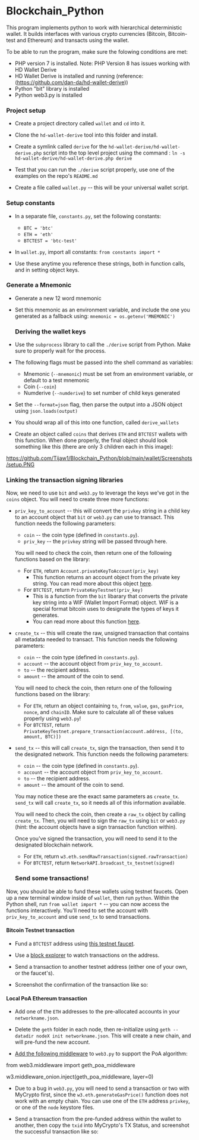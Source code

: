 # Blockchain_Python

This program implements python to work with hierarchical deterministic wallet. It builds interfaces with various crypto currencies (Bitcoin, Bitcoin-test and Ethereum) and transacts using the wallet.

To be able to run the program, make sure the folowing conditions are met:
- PHP version 7 is installed. Note: PHP Version 8 has issues working with HD Wallet Derive
- HD Wallet Derive is installed and running (reference: (https://github.com/dan-da/hd-wallet-derive))
- Python "bit" library is installed
- Python web3.py is installed

### Project setup

- Create a project directory called `wallet` and `cd` into it.

- Clone the `hd-wallet-derive` tool into this folder and install.

- Create a symlink called `derive` for the `hd-wallet-derive/hd-wallet-derive.php` script into the top level project using the command : `ln -s hd-wallet-derive/hd-wallet-derive.php derive`

- Test that you can run the `./derive` script properly, use one of the examples on the repo's `README.md`

- Create a file called `wallet.py` -- this will be your universal wallet script.

### Setup constants

- In a separate file, `constants.py`, set the following constants:
  - `BTC = 'btc'`
  - `ETH = 'eth'`
  - `BTCTEST = 'btc-test'`

- In `wallet.py`, import all constants: `from constants import *`

- Use these anytime you reference these strings, both in function calls, and in setting object keys.

### Generate a Mnemonic

- Generate a new 12 word mnemonic

- Set this mnemonic as an environment variable, and include the one you generated as a fallback using:
  `mnemonic = os.getenv('MNEMONIC')`

  ### Deriving the wallet keys

- Use the `subprocess` library to call the `./derive` script from Python. Make sure to properly wait for the process.

- The following flags must be passed into the shell command as variables:
  - Mnemonic (`--mnemonic`) must be set from an environment variable, or default to a test mnemonic
  - Coin (`--coin`)
  - Numderive (`--numderive`) to set number of child keys generated

- Set the `--format=json` flag, then parse the output into a JSON object using `json.loads(output)`

- You should wrap all of this into one function, called `derive_wallets`

- Create an object called `coins` that derives `ETH` and `BTCTEST` wallets with this function.
  When done properly, the final object should look something like this (there are only 3 children each in this image):

 https://github.com/Tijaw1/Blockchain_Python/blob/main/wallet/Screenshots/setup.PNG

  ### Linking the transaction signing libraries

Now, we need to use `bit` and `web3.py` to leverage the keys we've got in the `coins` object.
You will need to create three more functions:

- `priv_key_to_account` -- this will convert the `privkey` string in a child key to an account object
  that `bit` or `web3.py` can use to transact.
  This function needs the following parameters:

  - `coin` -- the coin type (defined in `constants.py`).
  - `priv_key` -- the `privkey` string will be passed through here.

  You will need to check the coin, then return one of the following functions based on the library:

  - For `ETH`, return `Account.privateKeyToAccount(priv_key)`
      - This function returns an account object from the private key string. You can read more about this object [here](https://web3js.readthedocs.io/en/v1.2.0/web3-eth-accounts.html#privatekeytoaccount).
  - For `BTCTEST`, return `PrivateKeyTestnet(priv_key)`
      - This is a function from the `bit` libarary that converts the private key string into a WIF (Wallet Import Format) object. WIF is a special format bitcoin uses to designate the types of keys it generates. 
      - You can read more about this function [here](https://ofek.dev/bit/dev/api.html).

- `create_tx` -- this will create the raw, unsigned transaction that contains all metadata needed to transact.
  This function needs the following parameters:

  - `coin` -- the coin type (defined in `constants.py`).
  - `account` -- the account object from `priv_key_to_account`.
  - `to` -- the recipient address.
  - `amount` -- the amount of the coin to send.

  You will need to check the coin, then return one of the following functions based on the library:

  - For `ETH`, return an object containing `to`, `from`, `value`, `gas`, `gasPrice`, `nonce`, and `chainID`.
    Make sure to calculate all of these values properly using `web3.py`!
  - For `BTCTEST`, return `PrivateKeyTestnet.prepare_transaction(account.address, [(to, amount, BTC)])`

- `send_tx` -- this will call `create_tx`, sign the transaction, then send it to the designated network.
  This function needs the following parameters:

  - `coin` -- the coin type (defined in `constants.py`).
  - `account` -- the account object from `priv_key_to_account`.
  - `to` -- the recipient address.
  - `amount` -- the amount of the coin to send.

  You may notice these are the exact same parameters as `create_tx`. `send_tx` will call `create_tx`, so it needs
  all of this information available.

  You will need to check the coin, then create a `raw_tx` object by calling `create_tx`. Then, you will need to sign
  the `raw_tx` using `bit` or `web3.py` (hint: the account objects have a sign transaction function within).

  Once you've signed the transaction, you will need to send it to the designated blockchain network.

  - For `ETH`, return `w3.eth.sendRawTransaction(signed.rawTransaction)`
  - For `BTCTEST`, return `NetworkAPI.broadcast_tx_testnet(signed)`

  ### Send some transactions!

Now, you should be able to fund these wallets using testnet faucets. Open up a new terminal window inside of `wallet`,
then run `python`. Within the Python shell, run `from wallet import *` -- you can now access the functions interactively.
You'll need to set the account with  `priv_key_to_account` and use `send_tx` to send transactions.

#### Bitcoin Testnet transaction

- Fund a `BTCTEST` address using [this testnet faucet](https://testnet-faucet.mempool.co/).

- Use a [block explorer](https://tbtc.bitaps.com/) to watch transactions on the address.

- Send a transaction to another testnet address (either one of your own, or the faucet's).

- Screenshot the confirmation of the transaction like so:



#### Local PoA Ethereum transaction

- Add one of the `ETH` addresses to the pre-allocated accounts in your `networkname.json`.

- Delete the `geth` folder in each node, then re-initialize using `geth --datadir nodeX init networkname.json`.
  This will create a new chain, and will pre-fund the new account.

- [Add the following middleware](https://web3py.readthedocs.io/en/stable/middleware.html#geth-style-proof-of-authority) to `web3.py` to support the PoA algorithm:

from web3.middleware import geth_poa_middleware

w3.middleware_onion.inject(geth_poa_middleware, layer=0)

- Due to a bug in `web3.py`, you will need to send a transaction or two with MyCrypto first, since the
  `w3.eth.generateGasPrice()` function does not work with an empty chain. You can use one of the `ETH` address `privkey`,
  or one of the `node` keystore files.

- Send a transaction from the pre-funded address within the wallet to another, then copy the `txid` into
  MyCrypto's TX Status, and screenshot the successful transaction like so:
